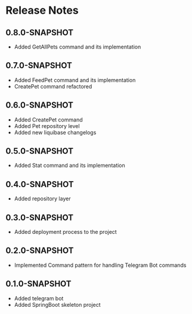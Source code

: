 # Release Notes
## 0.8.0-SNAPSHOT

* Added GetAllPets command and its implementation

## 0.7.0-SNAPSHOT

* Added FeedPet command and its implementation 
* CreatePet command refactored

## 0.6.0-SNAPSHOT

* Added CreatePet command 
* Added Pet repository level 
* Added new liquibase changelogs

## 0.5.0-SNAPSHOT

* Added Stat command and its implementation

## 0.4.0-SNAPSHOT

* Added repository layer

## 0.3.0-SNAPSHOT

* Added deployment process to the project

## 0.2.0-SNAPSHOT

* Implemented Command pattern for handling Telegram Bot commands

## 0.1.0-SNAPSHOT

* Added telegram bot
* Added SpringBoot skeleton project





